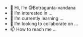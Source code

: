 - 👋 Hi, I’m @Botragunta-vandana
- 👀 I’m interested in ...
- 🌱 I’m currently learning ...
- 💞️ I’m looking to collaborate on ...
- 📫 How to reach me ...

<!---
Botragunta-vandana/Botragunta-vandana is a ✨ special ✨ repository because its `README.md` (this file) appears on your GitHub profile.
You can click the Preview link to take a look at your changes.
--->
